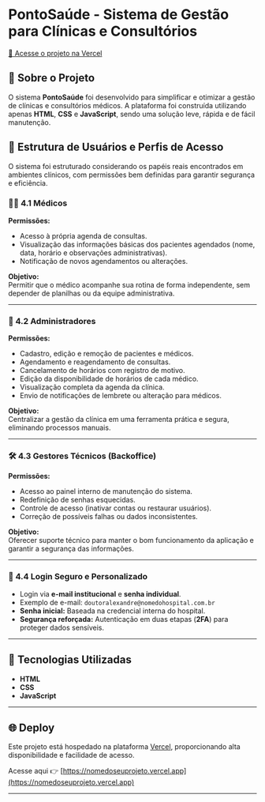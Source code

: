 # PontoSaúde - Sistema de Gestão para Clínicas e Consultórios

[🔗 Acesse o projeto na Vercel](https://nomedoseuprojeto.vercel.app)

## 🧠 Sobre o Projeto

O sistema **PontoSaúde** foi desenvolvido para simplificar e otimizar a gestão de clínicas e consultórios médicos. A plataforma foi construída utilizando apenas **HTML**, **CSS** e **JavaScript**, sendo uma solução leve, rápida e de fácil manutenção.

## 🔐 Estrutura de Usuários e Perfis de Acesso

O sistema foi estruturado considerando os papéis reais encontrados em ambientes clínicos, com permissões bem definidas para garantir segurança e eficiência.

### 👨‍⚕️ 4.1 Médicos

**Permissões:**
- Acesso à própria agenda de consultas.
- Visualização das informações básicas dos pacientes agendados (nome, data, horário e observações administrativas).
- Notificação de novos agendamentos ou alterações.

**Objetivo:**  
Permitir que o médico acompanhe sua rotina de forma independente, sem depender de planilhas ou da equipe administrativa.

---

### 🏢 4.2 Administradores

**Permissões:**
- Cadastro, edição e remoção de pacientes e médicos.
- Agendamento e reagendamento de consultas.
- Cancelamento de horários com registro de motivo.
- Edição da disponibilidade de horários de cada médico.
- Visualização completa da agenda da clínica.
- Envio de notificações de lembrete ou alteração para médicos.

**Objetivo:**  
Centralizar a gestão da clínica em uma ferramenta prática e segura, eliminando processos manuais.

---

### 🛠️ 4.3 Gestores Técnicos (Backoffice)

**Permissões:**
- Acesso ao painel interno de manutenção do sistema.
- Redefinição de senhas esquecidas.
- Controle de acesso (inativar contas ou restaurar usuários).
- Correção de possíveis falhas ou dados inconsistentes.

**Objetivo:**  
Oferecer suporte técnico para manter o bom funcionamento da aplicação e garantir a segurança das informações.

---

### 🔐 4.4 Login Seguro e Personalizado

- Login via **e-mail institucional** e **senha individual**.
- Exemplo de e-mail: `doutoralexandre@nomedohospital.com.br`
- **Senha inicial:** Baseada na credencial interna do hospital.
- **Segurança reforçada:** Autenticação em duas etapas (**2FA**) para proteger dados sensíveis.

---

## 🚀 Tecnologias Utilizadas

- **HTML**
- **CSS**
- **JavaScript**

---

## 🌐 Deploy

Este projeto está hospedado na plataforma [Vercel](https://vercel.com), proporcionando alta disponibilidade e facilidade de acesso.

Acesse aqui 👉 [https://nomedoseuprojeto.vercel.app](https://nomedoseuprojeto.vercel.app)

---